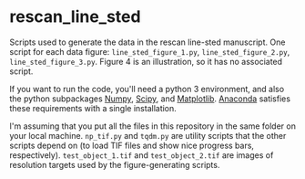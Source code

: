 # rescan_line_sted
Scripts used to generate the data in the rescan line-sted manuscript. One script for each data figure: `line_sted_figure_1.py`, `line_sted_figure_2.py`, `line_sted_figure_3.py`. Figure 4 is an illustration, so it has no associated script.

If you want to run the code, you'll need a python 3 environment, and also the python subpackages [Numpy](http://www.numpy.org/), [Scipy](https://www.scipy.org/), and [Matplotlib](http://matplotlib.org/). [Anaconda](https://www.continuum.io/downloads) satisfies these requirements with a single installation.

I'm assuming that you put all the files in this repository in the same folder on your local machine. `np_tif.py` and `tqdm.py` are utility scripts that the other scripts depend on (to load TIF files and show nice progress bars, respectively). `test_object_1.tif` and `test_object_2.tif` are images of resolution targets used by the figure-generating scripts.
